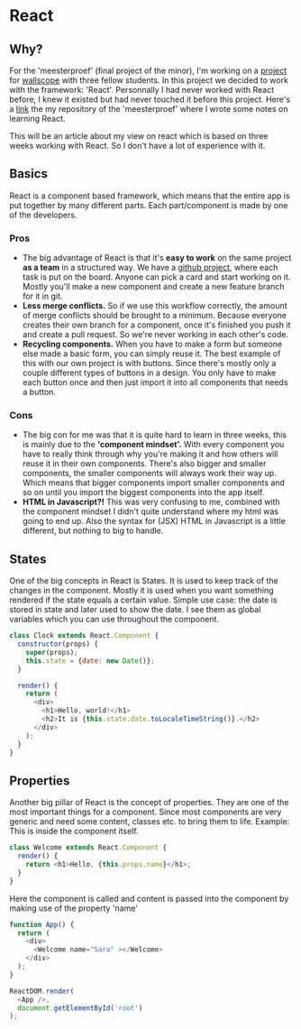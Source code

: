 # React
## Why?
For the 'meesterproef' (final project of the minor), I'm working on a [project](https://github.com/Maikxx/360-wallscope) for [wallscope](https://wallscope.co.uk/) with three fellow students.
In this project we decided to work with the framework: 'React'.
Personnally I had never worked with React before, I knew it existed but had never touched it before this project. Here's a [link](https://github.com/jesperingels/meesterproef-1819/blob/master/360-wallscope/README.md) the my repository of the 'meesterproef' where I wrote some notes on learning React.

This will be an article about my view on react which is based on three weeks working with React. So I don't have a lot of experience with it. 

## Basics
React is a component based framework, which means that the entire app is put together by many different parts. Each part/component is made by one of the developers. 

### Pros
* The big advantage of React is that it's **easy to work** on the same project **as a team** in a structured way. We have a [github project](https://github.com/Maikxx/360-wallscope/projects/1), where each task is put on the board. Anyone can pick a card and start working on it. Mostly you'll make a new component and create a new feature branch for it in git. 
* **Less merge conflicts.** So if we use this workflow correctly, the amount of merge conflicts should be brought to a minimum. Because everyone creates their own branch for a component, once it's finished you push it and create a pull request. So we're never working in each other's code. 
* **Recycling components.** When you have to make a form but someone else made a basic form, you can simply reuse it. The best example of this with our own project is with buttons. Since there's mostly only a couple different types of buttons in a design. You only have to make each button once and then just import it into all components that needs a button. 

### Cons
* The big con for me was that it is quite hard to learn in three weeks, this is mainly due to the **'component mindset'.** With every component you have to really think through why you're making it and how others will reuse it in their own components. There's also bigger and smaller components, the smaller components will always work their way up. Which means that bigger components import smaller components and so on until you import the biggest components into the app itself. 
* **HTML in Javascript?!** This was very confusing to me, combined with the component mindset I didn't quite understand where my html was going to end up. Also the syntax for (JSX) HTML in Javascript is a little different, but nothing to big to handle. 

## States 
One of the big concepts in React is States. It is used to keep track of the changes in the component. Mostly it is used when you want something rendered if the state equals a certain value. Simple use case: the date is stored in state and later used to show the date. I see them as global variables which you can use throughout the component. 
```Javascript
class Clock extends React.Component {
  constructor(props) {
    super(props);
    this.state = {date: new Date()};
  }

  render() {
    return (
      <div>
        <h1>Hello, world!</h1>
        <h2>It is {this.state.date.toLocaleTimeString()}.</h2>
      </div>
    );
  }
}
```

## Properties 
Another big pillar of React is the concept of properties. They are one of the most important things for a component. Since most components are very generic and need some content, classes etc. to bring them to life. Example: This is inside the component itself. 
```Javascript
class Welcome extends React.Component {
  render() {
    return <h1>Hello, {this.props.name}</h1>;
  }
}
```
Here the component is called and content is passed into the component by making use of the property 'name'
```Javascript
function App() {
  return (
    <div>
      <Welcome name="Sara" ></Welcome>
    </div>
  );
}

ReactDOM.render(
  <App />,
  document.getElementById('root')
);
```